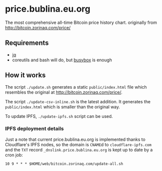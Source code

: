 # price.bublina.eu.org
The most comprehensive all-time Bitcoin price history chart. originally from http://bitcoin.zorinaq.com/price/

## Requirements

 * [jq](https://stedolan.github.io/jq/)
 * coreutils and bash will do, but [busybox](https://busybox.net/) is enough

## How it works

The script `./update.sh` generates a static `public/index.html` file which resembles the original at http://bitcoin.zorinaq.com/price/.

The script `./update-csv-inline.sh` is the latest addition. It generates the `public/index.html` which is smaller than the original way.

To update IPFS, `./update-ipfs.sh` script can be used.

### IPFS deployment details

Just a note that current price.bublina.eu.org is implemented thanks to Cloudflare's IPFS nodes,
so the domain is `CNAME`d to `cloudflare-ipfs.com` and the `TXT` record `_dnslink.price.bublina.eu.org`
is kept up to date by a cron job:

```
10 9 * * * $HOME/web/bitcoin.zorinaq.com/update-all.sh
```

